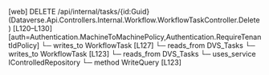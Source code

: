 [web] DELETE /api/internal/tasks/{id:Guid}  (Dataverse.Api.Controllers.Internal.Workflow.WorkflowTaskController.Delete)  [L120–L130] [auth=Authentication.MachineToMachinePolicy,Authentication.RequireTenantIdPolicy]
  └─ writes_to WorkflowTask [L127]
    └─ reads_from DVS_Tasks
  └─ writes_to WorkflowTask [L123]
    └─ reads_from DVS_Tasks
  └─ uses_service IControlledRepository<WorkflowTask>
    └─ method WriteQuery [L123]

